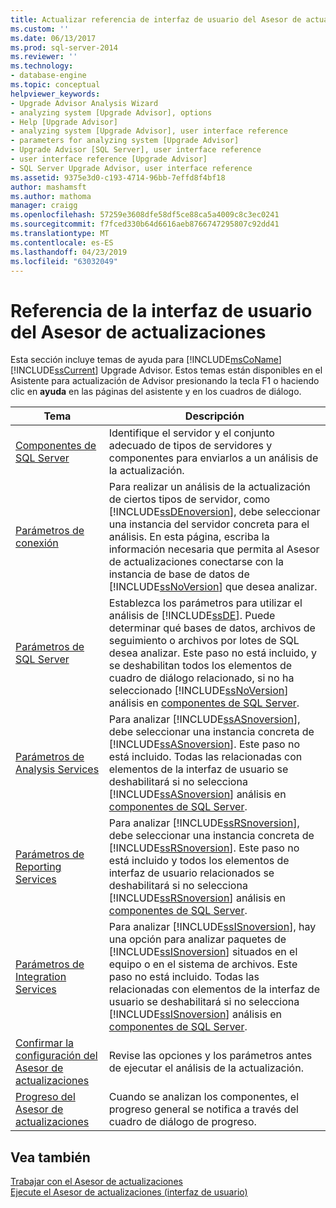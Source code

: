 ```yaml
---
title: Actualizar referencia de interfaz de usuario del Asesor de actualizaciones | Microsoft Docs
ms.custom: ''
ms.date: 06/13/2017
ms.prod: sql-server-2014
ms.reviewer: ''
ms.technology:
- database-engine
ms.topic: conceptual
helpviewer_keywords:
- Upgrade Advisor Analysis Wizard
- analyzing system [Upgrade Advisor], options
- Help [Upgrade Advisor]
- analyzing system [Upgrade Advisor], user interface reference
- parameters for analyzing system [Upgrade Advisor]
- Upgrade Advisor [SQL Server], user interface reference
- user interface reference [Upgrade Advisor]
- SQL Server Upgrade Advisor, user interface reference
ms.assetid: 9375e3d0-c193-4714-96bb-7effd8f4bf18
author: mashamsft
ms.author: mathoma
manager: craigg
ms.openlocfilehash: 57259e3608dfe58df5ce88ca5a4009c8c3ec0241
ms.sourcegitcommit: f7fced330b64d6616aeb8766747295807c92dd41
ms.translationtype: MT
ms.contentlocale: es-ES
ms.lasthandoff: 04/23/2019
ms.locfileid: "63032049"
---
```

# <a name="upgrade-advisor-user-interface-reference"></a>Referencia de la interfaz de usuario del Asesor de actualizaciones
  Esta sección incluye temas de ayuda para [!INCLUDE[msCoName](../../includes/msconame-md.md)] [!INCLUDE[ssCurrent](../../includes/sscurrent-md.md)] Upgrade Advisor. Estos temas están disponibles en el Asistente para actualización de Advisor presionando la tecla F1 o haciendo clic en **ayuda** en las páginas del asistente y en los cuadros de diálogo.  
  
|Tema|Descripción|  
|-----------|-----------------|  
|[Componentes de SQL Server](../../../2014/sql-server/install/sql-server-components.md)|Identifique el servidor y el conjunto adecuado de tipos de servidores y componentes para enviarlos a un análisis de la actualización.|  
|[Parámetros de conexión](../../../2014/sql-server/install/connection-parameters.md)|Para realizar un análisis de la actualización de ciertos tipos de servidor, como [!INCLUDE[ssDEnoversion](../../includes/ssdenoversion-md.md)], debe seleccionar una instancia del servidor concreta para el análisis. En esta página, escriba la información necesaria que permita al Asesor de actualizaciones conectarse con la instancia de base de datos de [!INCLUDE[ssNoVersion](../../includes/ssnoversion-md.md)] que desea analizar.|  
|[Parámetros de SQL Server](../../../2014/sql-server/install/sql-server-parameters.md)|Establezca los parámetros para utilizar el análisis de [!INCLUDE[ssDE](../../includes/ssde-md.md)]. Puede determinar qué bases de datos, archivos de seguimiento o archivos por lotes de SQL desea analizar. Este paso no está incluido, y se deshabilitan todos los elementos de cuadro de diálogo relacionado, si no ha seleccionado [!INCLUDE[ssNoVersion](../../includes/ssnoversion-md.md)] análisis en [componentes de SQL Server](../../../2014/sql-server/install/sql-server-components.md).|  
|[Parámetros de Analysis Services](../../../2014/sql-server/install/analysis-services-parameters.md)|Para analizar [!INCLUDE[ssASnoversion](../../includes/ssasnoversion-md.md)], debe seleccionar una instancia concreta de [!INCLUDE[ssASnoversion](../../includes/ssasnoversion-md.md)]. Este paso no está incluido. Todas las relacionadas con elementos de la interfaz de usuario se deshabilitará si no selecciona [!INCLUDE[ssASnoversion](../../includes/ssasnoversion-md.md)] análisis en [componentes de SQL Server](../../../2014/sql-server/install/sql-server-components.md).|  
|[Parámetros de Reporting Services](../../../2014/sql-server/install/reporting-services-parameters.md)|Para analizar [!INCLUDE[ssRSnoversion](../../includes/ssrsnoversion-md.md)], debe seleccionar una instancia concreta de [!INCLUDE[ssRSnoversion](../../includes/ssrsnoversion-md.md)]. Este paso no está incluido y todos los elementos de interfaz de usuario relacionados se deshabilitará si no selecciona [!INCLUDE[ssRSnoversion](../../includes/ssrsnoversion-md.md)] análisis en [componentes de SQL Server](../../../2014/sql-server/install/sql-server-components.md).|  
|[Parámetros de Integration Services](../../../2014/sql-server/install/integration-services-parameters.md)|Para analizar [!INCLUDE[ssISnoversion](../../includes/ssisnoversion-md.md)], hay una opción para analizar paquetes de [!INCLUDE[ssISnoversion](../../includes/ssisnoversion-md.md)] situados en el equipo o en el sistema de archivos. Este paso no está incluido. Todas las relacionadas con elementos de la interfaz de usuario se deshabilitará si no selecciona [!INCLUDE[ssISnoversion](../../includes/ssisnoversion-md.md)] análisis en [componentes de SQL Server](../../../2014/sql-server/install/sql-server-components.md).|  
|[Confirmar la configuración del Asesor de actualizaciones](../../../2014/sql-server/install/confirm-upgrade-advisor-settings.md)|Revise las opciones y los parámetros antes de ejecutar el análisis de la actualización.|  
|[Progreso del Asesor de actualizaciones](../../../2014/sql-server/install/upgrade-advisor-progress.md)|Cuando se analizan los componentes, el progreso general se notifica a través del cuadro de diálogo de progreso.|  
  
## <a name="see-also"></a>Vea también  
 [Trabajar con el Asesor de actualizaciones](../../../2014/sql-server/install/working-with-upgrade-advisor.md)   
 [Ejecute el Asesor de actualizaciones &#40;interfaz de usuario&#41;](../../../2014/sql-server/install/running-upgrade-advisor-user-interface.md)  
  
  
